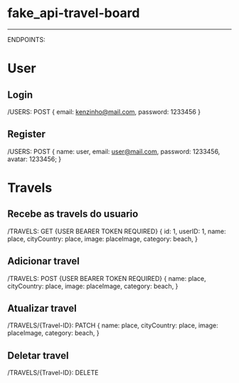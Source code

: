 # fake_api-travel-board

-----------------------------------------------------------------------------------------------------------------------------------------------------------------------
ENDPOINTS:

# User

## Login
/USERS: POST
{
email: kenzinho@mail.com,
password: 1233456
}


## Register
/USERS: POST
{
name: user,
email: user@mail.com,
password: 1233456,
avatar: 1233456;
}

# Travels

## Recebe as travels do usuario
/TRAVELS: GET {USER BEARER TOKEN REQUIRED}
{
id: 1,
userID: 1,
name: place,
cityCountry: place,
image: placeImage,
category: beach,
}


## Adicionar travel
/TRAVELS: POST {USER BEARER TOKEN REQUIRED}
{
name: place,
cityCountry: place,
image: placeImage,
category: beach,
}

## Atualizar travel
/TRAVELS/{Travel-ID}: PATCH
{
name: place,
cityCountry: place,
image: placeImage,
category: beach,
}

## Deletar travel
/TRAVELS/{Travel-ID}: DELETE
